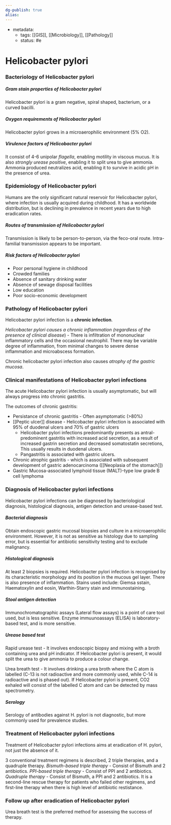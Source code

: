 ```yaml
---
dg-publish: true
alias:
---
```

- metadata:
	- tags: [[GIS]], [[Microbiology]], [[Pathology]]
	- status: #e  
# Helicobacter pylori
### Bacteriology of Helicobacter pylori
##### Gram stain properties of Helicobacter pylori
Helicobacter pylori is a gram negative, spiral shaped, bacterium, or a curved bacilli.
##### Oxygen requirements of Helicobacter pylori
Helicobacter pylori grows in a microaerophilic environment (5% O2).
##### Virulence factors of Helicobacter pylori
It consist of 4-6 unipolar *flagella*, enabling motility in viscous mucus.
It is also *strongly urease positive*, enabling it to split urea to give ammonia. Ammonia produced neutralizes acid, enabling it to survive in acidic pH in the presence of urea.
### Epidemiology of Helicobacter pylori
Humans are the only significant natural reservoir for Helicobacter pylori, where infection is usually acquired during childhood. It has a worldwide distribution, but is declining in prevalence in recent years due to high eradication rates. 
##### Routes of transmission of Helicobacter pylori
Transmission is likely to be person-to-person, via the feco-oral route.
Intra-familial transmission appears to be important.
##### Risk factors of Helicobacter pylori
- Poor personal hygiene in childhood
- Crowded families
- Absence of sanitary drinking water
- Absence of sewage disposal facilities
- Low education
- Poor socio-economic development
### Pathology of Helicobacter pylori
Helicobacter pylori infection is a **chronic infection**.

*Helicobacter pylori causes a chronic inflammation (regardless of the presence of clinical disease*) - There is infiltration of mononuclear inflammatory cells and the occasional neutrophil. There may be variable degree of inflammation, from minimal changes to severe dense inflammation and microabscess formation.

Chronic helicobacter pylori infection also causes *atrophy of the gastric mucosa*.

### Clinical manifestations of Helicobacter pylori infections
The acute Helicobacter pylori infection is usually asymptomatic, but will always progress into chronic gastritis.

The outcomes of chronic gastritis:
- Persistance of chronic gastritis - Often asymptomatic (>80%)
- [[Peptic ulcer]] disease - Helicobacter pylori infection is associated with 95% of duodenal ulcers and 70% of gastric ulcers
	- Helicobacter pylori infections predominantly presents as antral-predominent gastritis with increased acid secretion, as a result of increased gastrin secretion and decreased somatostatin secretions, This usually results in duodenal ulcers.
	- Pangastritis is associated with gastric ulcers.
- Chronic atrophic gastritis - which is associated with subsequent development of gastric adenocarcinoma ([[Neoplasia of the stomach]])
- Gastric Mucosa-associated lymphoid tissue (MALT)-type low grade B cell lymphoma
### Diagnosis of Helicobacter pylori infections
Helicobacter pylori infections can be diagnosed by bacteriological diagnosis, histological diagnosis, antigen detection and urease-based test.
##### Bacterial diagnosis
Obtain endoscopic gastric mucosal biopsies and culture in a microaerophilic environment.
However, it is not as sensitive as histology due to sampling error, but is essential for antibiotic sensitivity testing and to exclude malignancy.

##### Histological diagnosis
At least 2 biopsies is required. Helicobacter pylori infection is recognised by its characteristic morphology and its position in the mucous gel layer.
There is also presence of inflammation.
Stains used include: Giemsa sstain, Haematoxylin and eosin, Warthin-Starry stain and immunostaining.

##### Stool antigen detection
Immunochromatographic assays (Lateral flow assays) is a point of care tool used, but is less sensitive.
Enzyme immuunoassays (ELISA) is laboratory-based test, and is more sensitive.

##### Urease based test
Rapid urease test - It involves endoscopic biopsy and mixing with a broth containing urea and pH indicator. If Helicobacter pylori is present, it would split the urea to give ammonia to produce a colour change.

Urea breath test - It involves drinking a urea broth where the C atom is labelled (C-13 is not radioactive and more commonly used, while C-14 is radioactive and is phased out). If Helicobacter pylori is present, CO2 exhaled will consist of the labelled C atom and can be detected by mass spectrometry.

##### Serology
Serology of antibodies against H. pylori is not diagnostic, but more commonly used for prevalence studies.
### Treatment of Helicobacter pylori infections
Treatment of Helicobacter pylori infections aims at eradication of H. pylori, not just the absence of it.

3 conventional treatment regimens is described, 2 triple therapies, and a quadruple therapy.
*Bismuth-based triple therapy* - Consist of Bismuth and 2 antibiotics.
*PPI-based triple therapy* - Consist of PPI and 2 antibiotics.
*Quadruple therapy* - Consist of Bismuth, a PPI and 2 antibiotics. It is a second-line rescue therapy for patients who failed other regimens, and first-line therapy when there is high level of antibiotic restistance.
### Follow up after eradication of Helicobacter pylori
Urea breath test is the preferred method for assessing the success of therapy.